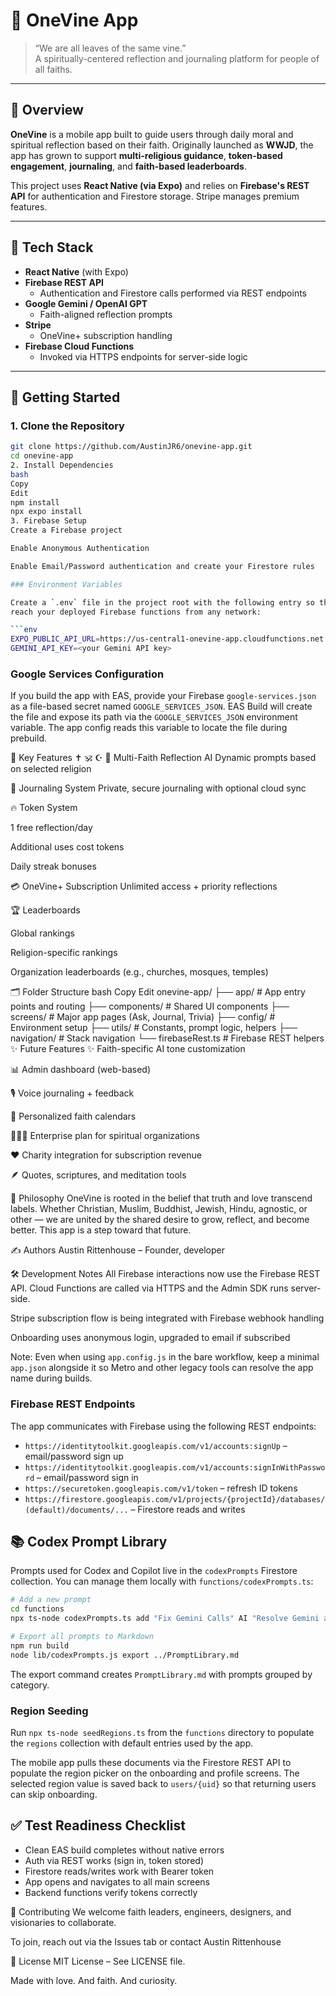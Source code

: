 # 🌿 OneVine App

> “We are all leaves of the same vine.”  
> A spiritually-centered reflection and journaling platform for people of all faiths.

---

## 📖 Overview

**OneVine** is a mobile app built to guide users through daily moral and spiritual reflection based on their faith. Originally launched as **WWJD**, the app has grown to support **multi-religious guidance**, **token-based engagement**, **journaling**, and **faith-based leaderboards**.

This project uses **React Native (via Expo)** and relies on **Firebase's REST API** for authentication and Firestore storage. Stripe manages premium features.

---

## 🧰 Tech Stack

- **React Native** (with Expo)
- **Firebase REST API**
  - Authentication and Firestore calls performed via REST endpoints
- **Google Gemini / OpenAI GPT**
  - Faith-aligned reflection prompts
- **Stripe**
  - OneVine+ subscription handling
- **Firebase Cloud Functions**
  - Invoked via HTTPS endpoints for server-side logic

---

## 🚀 Getting Started

### 1. Clone the Repository

```bash
git clone https://github.com/AustinJR6/onevine-app.git
cd onevine-app
2. Install Dependencies
bash
Copy
Edit
npm install
npx expo install
3. Firebase Setup
Create a Firebase project

Enable Anonymous Authentication

Enable Email/Password authentication and create your Firestore rules

### Environment Variables

Create a `.env` file in the project root with the following entry so the app can
reach your deployed Firebase functions from any network:

```env
EXPO_PUBLIC_API_URL=https://us-central1-onevine-app.cloudfunctions.net
GEMINI_API_KEY=<your Gemini API key>
```

### Google Services Configuration

If you build the app with EAS, provide your Firebase `google-services.json` as a
file-based secret named `GOOGLE_SERVICES_JSON`. EAS Build will create the file
and expose its path via the `GOOGLE_SERVICES_JSON` environment variable. The app
config reads this variable to locate the file during prebuild.


📱 Key Features
✝️ 🕉️ ☪️ 🕎 Multi-Faith Reflection AI
Dynamic prompts based on selected religion

📝 Journaling System
Private, secure journaling with optional cloud sync

🔥 Token System

1 free reflection/day

Additional uses cost tokens

Daily streak bonuses

💳 OneVine+ Subscription
Unlimited access + priority reflections

🏆 Leaderboards

Global rankings

Religion-specific rankings

Organization leaderboards (e.g., churches, mosques, temples)

🗂 Folder Structure
bash
Copy
Edit
onevine-app/
├── app/                  # App entry points and routing
├── components/           # Shared UI components
├── screens/              # Major app pages (Ask, Journal, Trivia)
├── config/               # Environment setup
├── utils/                # Constants, prompt logic, helpers
├── navigation/           # Stack navigation
└── firebaseRest.ts       # Firebase REST helpers
✨ Future Features
✨ Faith-specific AI tone customization

📊 Admin dashboard (web-based)

🎙️ Voice journaling + feedback

📅 Personalized faith calendars

🧑‍🤝‍🧑 Enterprise plan for spiritual organizations

❤️ Charity integration for subscription revenue

🪶 Quotes, scriptures, and meditation tools

🧠 Philosophy
OneVine is rooted in the belief that truth and love transcend labels. Whether Christian, Muslim, Buddhist, Jewish, Hindu, agnostic, or other — we are united by the shared desire to grow, reflect, and become better. This app is a step toward that future.

✍️ Authors
Austin Rittenhouse – Founder, developer

🛠 Development Notes
All Firebase interactions now use the Firebase REST API. Cloud Functions are called via HTTPS and the Admin SDK runs server-side.

Stripe subscription flow is being integrated with Firebase webhook handling


Onboarding uses anonymous login, upgraded to email if subscribed

Note: Even when using `app.config.js` in the bare workflow, keep a minimal
`app.json` alongside it so Metro and other legacy tools can resolve the app
name during builds.

### Firebase REST Endpoints

The app communicates with Firebase using the following REST endpoints:

* `https://identitytoolkit.googleapis.com/v1/accounts:signUp` – email/password sign up
* `https://identitytoolkit.googleapis.com/v1/accounts:signInWithPassword` – email/password sign in
* `https://securetoken.googleapis.com/v1/token` – refresh ID tokens
* `https://firestore.googleapis.com/v1/projects/{projectId}/databases/(default)/documents/...` – Firestore reads and writes

## 📚 Codex Prompt Library

Prompts used for Codex and Copilot live in the `codexPrompts` Firestore collection.
You can manage them locally with `functions/codexPrompts.ts`:

```bash
# Add a new prompt
cd functions
npx ts-node codexPrompts.ts add "Fix Gemini Calls" AI "Resolve Gemini auth" "gemini,ai"

# Export all prompts to Markdown
npm run build
node lib/codexPrompts.js export ../PromptLibrary.md
```

The export command creates `PromptLibrary.md` with prompts grouped by category.

### Region Seeding

Run `npx ts-node seedRegions.ts` from the `functions` directory to populate the
`regions` collection with default entries used by the app.

The mobile app pulls these documents via the Firestore REST API to populate the
region picker on the onboarding and profile screens. The selected region value
is saved back to `users/{uid}` so that returning users can skip onboarding.

## ✅ Test Readiness Checklist

- Clean EAS build completes without native errors
- Auth via REST works (sign in, token stored)
- Firestore reads/writes work with Bearer token
- App opens and navigates to all main screens
- Backend functions verify tokens correctly

🙏 Contributing
We welcome faith leaders, engineers, designers, and visionaries to collaborate.

To join, reach out via the Issues tab or contact Austin Rittenhouse

📜 License
MIT License – See LICENSE file.

Made with love. And faith. And curiosity.
